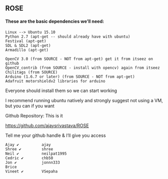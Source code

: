 ## ROSE

#### These are the basic dependencies we’ll need:

	Linux --> Ubuntu 15.10
	Python 2.7 (apt-get -- should already have with ubuntu)
	Festival (apt-get)
	SDL & SDL2 (apt-get)
	Armadillo (apt-get)

	OpenCV 3.0 (from SOURCE - NOT from apt-get) get it from itseez on github
	OpenCV_contrib (from SOURCE - install with opencv) again from itseez
	Chilitags (from SOURCE)
	Arduino (1.6.7 or later) (from SOURCE - NOT from apt-get)
	Adafruit motorshieldv2 libraries for arduino

Everyone should install them so we can start working

I recommend running ubuntu natively and strongly suggest not using a VM, but you can if you want

Github Repository: This is it

https://github.com/ajaysrivastava/ROSE

Tell me your github handle & I’ll give you access

	Ajay ✔			ajay
	Shree ✔			shree
	Neil ✔			neilpat1995
	Cedric ✔		chb50
	Jon ✔			jonnn333
	Brice
	Vineet ✔		VSepaha
